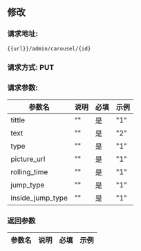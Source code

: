## 修改
### 请求地址:
```
{{url}}/admin/carousel/{id}
```
### 请求方式: PUT  
### 请求参数:  

|参数名|说明|必填|示例|  
 |---|---|---|---|  
|tittle|""|是|"1"|  
|text|""|是|"2"|  
|type|""|是|"1"|  
|picture_url|""|是|"1"|  
|rolling_time|""|是|"1"|  
|jump_type|""|是|"1"|  
|inside_jump_type|""|是|"1"|  
### 返回参数  

|参数名|说明|必填|示例|  
 |---|---|---|---|  
